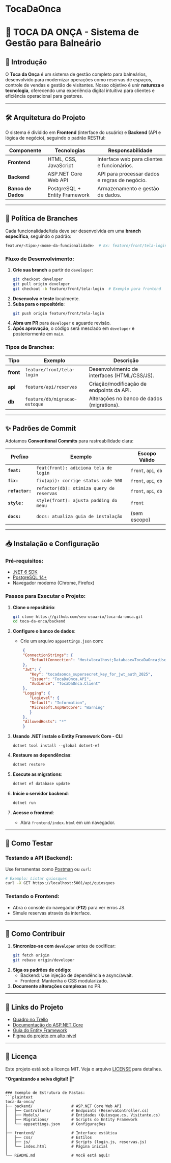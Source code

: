# TocaDaOnca

# 🐆 TOCA DA ONÇA - Sistema de Gestão para Balneário  

## 🚀 Introdução  
O **Toca da Onça** é um sistema de gestão completo para balneários, desenvolvido para modernizar operações como reservas de espaços, controle de vendas e gestão de visitantes. Nosso objetivo é unir **natureza e tecnologia**, oferecendo uma experiência digital intuitiva para clientes e eficiência operacional para gestores.

---

## 🛠️ Arquitetura do Projeto  
O sistema é dividido em **Frontend** (interface do usuário) e **Backend** (API e lógica de negócio), seguindo o padrão RESTful:  

| Componente       | Tecnologias                  | Responsabilidade                              |  
|------------------|------------------------------|-----------------------------------------------|  
| **Frontend**     | HTML, CSS, JavaScript        | Interface web para clientes e funcionários.   |  
| **Backend**      | ASP.NET Core Web API         | API para processar dados e regras de negócio. |  
| **Banco de Dados** | PostgreSQL + Entity Framework | Armazenamento e gestão de dados.              |  

---

## 🌿 Política de Branches  
Cada funcionalidade/tela deve ser desenvolvida em uma **branch específica**, seguindo o padrão:  
```bash
feature/<tipo>/<nome-da-funcionalidade>  # Ex: feature/front/tela-login
```

### Fluxo de Desenvolvimento:  
1. **Crie sua branch** a partir de `developer`:  
   ```bash
   git checkout developer
   git pull origin developer
   git checkout -b feature/front/tela-login  # Exemplo para frontend
   ```  
2. **Desenvolva e teste** localmente.  
3. **Suba para o repositório**:  
   ```bash
   git push origin feature/front/tela-login
   ```  
4. **Abra um PR** para `developer` e aguarde revisão.  
5. **Após aprovação**, o código será mesclado em `developer` e posteriormente em `main`.  

### Tipos de Branches:  
| Tipo          | Exemplo                      | Descrição                                  |  
|---------------|------------------------------|--------------------------------------------|  
| **front**     | `feature/front/tela-login`   | Desenvolvimento de interfaces (HTML/CSS/JS). |  
| **api**       | `feature/api/reservas`       | Criação/modificação de endpoints da API.   |  
| **db**        | `feature/db/migracao-estoque`| Alterações no banco de dados (migrations). |  

---

## ✨ Padrões de Commit  
Adotamos **Conventional Commits** para rastreabilidade clara:  

| Prefixo       | Exemplo                          | Escopo Válido               |  
|---------------|----------------------------------|------------------------------|  
| **`feat:`**   | `feat(front): adiciona tela de login` | `front`, `api`, `db`         |  
| **`fix:`**    | `fix(api): corrige status code 500`   | `front`, `api`, `db`         |  
| **`refactor:`**| `refactor(db): otimiza query de reservas` | `front`, `api`, `db` |  
| **`style:`**  | `style(front): ajusta padding do menu` | `front`                     |  
| **`docs:`**   | `docs: atualiza guia de instalação`    | (sem escopo)               |  

---

## 📥 Instalação e Configuração  

### Pré-requisitos:  
- [.NET 6 SDK](https://dotnet.microsoft.com/download)  
- [PostgreSQL 14+](https://www.postgresql.org/download/)  
- Navegador moderno (Chrome, Firefox)  

### Passos para Executar o Projeto:  
1. **Clone o repositório**:  
   ```bash
   git clone https://github.com/seu-usuario/toca-da-onca.git
   cd toca-da-onca/backend
   ```  

2. **Configure o banco de dados**:  
   - Crie um arquivo `appsettings.json` com:  
     ```json
      {
      "ConnectionStrings": {
         "DefaultConnection": "Host=localhost;Database=TocaDaOnca;Username=postgres;Password=olszewski"
      },
      "Jwt": {
         "Key": "tocadaonca_supersecret_key_for_jwt_auth_2025",
         "Issuer": "TocaDaOnca.API",
         "Audience": "TocaDaOnca.Client"
      },
      "Logging": {
         "LogLevel": {
         "Default": "Information",
         "Microsoft.AspNetCore": "Warning"
         }
      },
      "AllowedHosts": "*"
      }
      ```  

3. **Usando .NET instale o Entity Framework Core - CLI**
   ```
   dotnet tool install --global dotnet-ef
   ```

3. **Restaure as dependências**:  
   ```bash
   dotnet restore
   ```  

4. **Execute as migrations**:  
   ```bash
   dotnet ef database update
   ```  

5. **Inicie o servidor backend**:  
   ```bash
   dotnet run
   ```  

6. **Acesse o frontend**:  
   - Abra `frontend/index.html` em um navegador.  

---

## 🧪 Como Testar  
### Testando a API (Backend):  
Use ferramentas como [Postman](https://www.postman.com/) ou `curl`:  
```bash
# Exemplo: Listar quiosques
curl -X GET https://localhost:5001/api/quiosques
```  

### Testando o Frontend:  
- Abra o console do navegador (**F12**) para ver erros JS.  
- Simule reservas através da interface.  

---

## 🤝 Como Contribuir  
1. **Sincronize-se com `developer`** antes de codificar:  
   ```bash
   git fetch origin
   git rebase origin/developer
   ```  
2. **Siga os padrões de código**:  
   - Backend: Use injeção de dependência e async/await.  
   - Frontend: Mantenha o CSS modularizado.  
3. **Documente alterações complexas** no PR.  

---

## 🔗 Links do Projeto  
- [Quadro no Trello](https://trello.com/invite/b/67f6b300afe50dd31f552fff/ATTI61c4b60fd6926267b41f52e5a44c7fc6E8F94865/toca-da-onca)  
- [Documentação do ASP.NET Core](https://docs.microsoft.com/pt-br/aspnet/core/)  
- [Guia do Entity Framework](https://docs.microsoft.com/pt-br/ef/core/)
- [Figma do projeto em alto nível](https://www.figma.com/design/0JhUqmtc8EYWbJABtmBDch/Untitled?node-id=0-1&p=f)

---

## 📄 Licença  
Este projeto está sob a licença MIT. Veja o arquivo [LICENSE](LICENSE) para detalhes.  

**"Organizando a selva digital! 🐾"**  
``` 

### Exemplo de Estrutura de Pastas:  
```plaintext
toca-da-onca/
├── backend/                 # ASP.NET Core Web API
│   ├── Controllers/         # Endpoints (ReservaController.cs)
│   ├── Models/              # Entidades (Quiosque.cs, Visitante.cs)
│   ├── Migrations/          # Scripts do Entity Framework
│   └── appsettings.json     # Configurações
│
├── frontend/                # Interface estática
│   ├── css/                 # Estilos
│   ├── js/                  # Scripts (login.js, reservas.js)
│   └── index.html           # Página inicial
│
└── README.md                # Você está aqui!
```
